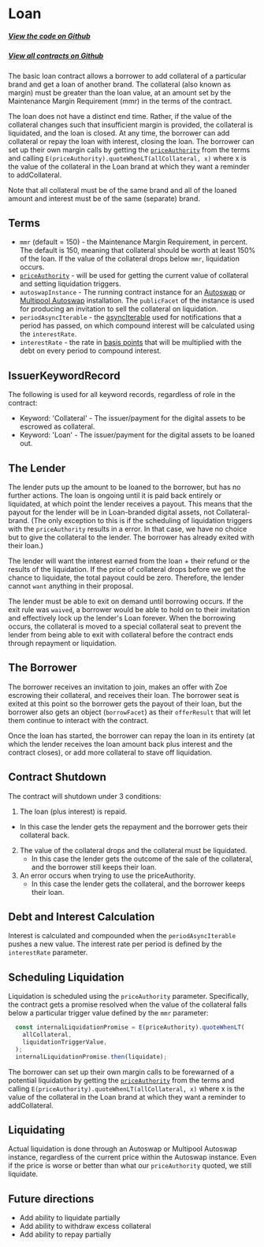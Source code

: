 # Loan

<Zoe-Version/>

##### [View the code on Github](https://github.com/Agoric/agoric-sdk/tree/master/packages/zoe/src/contracts/loan)
##### [View all contracts on Github](https://github.com/Agoric/agoric-sdk/tree/master/packages/zoe/src/contracts)

The basic loan contract allows a  borrower to add collateral of a
particular brand and get a loan of another brand. The collateral (also
known as margin) must be greater than the loan value, at an amount set
by the Maintenance Margin Requirement (mmr) in the terms of the
contract.

The loan does not have a distinct end time. Rather, if the
value of the collateral changes such that insufficient margin is
provided, the collateral is liquidated, and the loan is closed. At any
time, the borrower can add collateral or repay the loan with interest,
closing the loan. The borrower can set up their own margin calls by
getting the [`priceAuthority`](/zoe/guide/price-authority.md) from the terms and calling
`E(priceAuthority).quoteWhenLT(allCollateral, x)` where x is the value
of the collateral in the Loan brand at which they want a reminder to
addCollateral.

Note that all collateral must be of the same brand and all of the
loaned amount and interest must be of the same (separate) brand.

## Terms
* `mmr` (default = 150) - the Maintenance Margin Requirement, in
   percent. The default is 150, meaning that collateral should be
   worth at least 150% of the loan. If the value of the collateral
   drops below `mmr`, liquidation occurs.
* [`priceAuthority`](/zoe/guide/price-authority.md) - will be used for getting the current value of
   collateral and setting liquidation triggers.
* `autoswapInstance` - The running contract instance for an
   [Autoswap](./autoswap.md) or [Multipool
   Autoswap](./multipoolAutoswap.md) installation. The `publicFacet`
   of the instance is used for producing an invitation to sell the
   collateral on liquidation.
* `periodAsyncIterable` - the [asyncIterable](https://javascript.info/async-iterators-generators) used for notifications
   that a period has passed, on which compound interest will be
   calculated using the `interestRate`.
* `interestRate` - the rate in [basis points](https://www.investopedia.com/terms/b/basispoint.asp) that will be multiplied
   with the debt on every period to compound interest.

## IssuerKeywordRecord

The following is used for all keyword records, regardless of role in
the contract:

* Keyword: 'Collateral' - The issuer/payment for the digital assets to be
   escrowed as collateral.
* Keyword: 'Loan' - The issuer/payment for the digital assets to be loaned
   out.

## The Lender

The lender puts up the amount to be loaned to the borrower, but has no
further actions. The loan is ongoing until it is paid back entirely or
liquidated, at which point the lender receives a payout. This means
that the payout for the lender will be in Loan-branded digital assets,
not Collateral-brand. (The only exception to this is if the scheduling
of liquidation triggers with the `priceAuthority` results in a error. In
that case, we have no choice but to give the collateral to the lender.
The borrower has already exited with their loan.)

The lender will want the interest earned from the loan + their refund
or the results of the liquidation. If the price of collateral drops
before we get the chance to liquidate, the total payout could be zero.
Therefore, the lender cannot `want` anything in their proposal.

The lender must be able to exit on demand until borrowing occurs. If the exit rule was
`waived`, a borrower would be able to hold on to their invitation and
effectively lock up the lender's Loan forever.  When the borrowing
occurs, the collateral is moved to a special collateral seat to
prevent the lender from being able to exit with collateral before the
contract ends through repayment or liquidation.

## The Borrower

The borrower receives an invitation to join, makes an offer with Zoe
escrowing their collateral, and receives their loan. The borrower seat
is exited at this point so the borrower gets the payout of their loan,
but the borrower also gets an object (`borrowFacet`) as their `offerResult` that will
let them continue to interact with the contract.

Once the loan has started, the borrower can repay the loan in its
entirety (at which the lender receives the loan amount back plus
interest and the contract closes), or add more collateral to stave off
liquidation.

## Contract Shutdown

The contract will shutdown under 3 conditions:
1. The loan (plus interest) is repaid.
  * In this case the lender gets the repayment and the borrower gets
    their collateral back.
2. The value of the collateral drops and the collateral must be
   liquidated.
   * In this case the lender gets the outcome of the sale of the
     collateral, and the borrower still keeps their loan.
3. An error occurs when trying to use the priceAuthority.
   * In this case the lender gets the collateral, and the borrower
     keeps their loan.

## Debt and Interest Calculation 

Interest is calculated and compounded when the
`periodAsyncIterable` pushes a new value. The interest rate per period
is defined by the `interestRate` parameter.

## Scheduling Liquidation

Liquidation is scheduled using the `priceAuthority` parameter.
Specifically, the contract gets a promise resolved when the value of the
collateral falls below a particular trigger value defined by the `mmr`
parameter: 

```js
  const internalLiquidationPromise = E(priceAuthority).quoteWhenLT(
    allCollateral,
    liquidationTriggerValue,
  );
  internalLiquidationPromise.then(liquidate);
```

The borrower can set up their own margin calls to be forewarned of a
potential liquidation by
getting the [`priceAuthority`](/zoe/guide/price-authority.md) from the terms and calling
`E(priceAuthority).quoteWhenLT(allCollateral, x)` where x is the value
of the collateral in the Loan brand at which they want a reminder to
addCollateral.

## Liquidating

Actual liquidation is done through an Autoswap or Multipool Autoswap
instance, regardless of the current price within the Autoswap
instance. Even if the price is worse or better than what our `priceAuthority`
quoted, we still liquidate.

## Future directions
* Add ability to liquidate partially
* Add ability to withdraw excess collateral
* Add ability to repay partially
